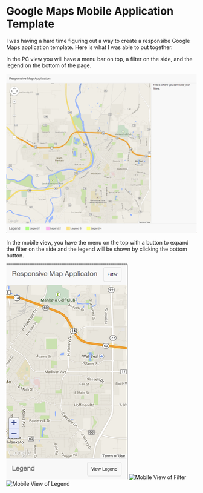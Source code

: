 Google Maps Mobile Application Template
==========================

I was having a hard time figuring out a way to create a responsibe Google Maps application template. Here is what I was able to put together.

In the PC view you will have a menu bar on top, a filter on the side, and the legend on the bottom of the page.

![PC View of Application](https://github.com/MikeWills/GoogleMapsTemplate/raw/gh-pages/webView.png)

In the mobile view, you have the menu on the top with a button to expand the filter on the side and the legend will be shown by clicking the bottom button.

![Mobile View of Application](https://github.com/MikeWills/GoogleMapsTemplate/raw/gh-pages/mobileView.png)
![Mobile View of Filter](https://github.com/MikeWills/GoogleMapsTemplate/raw/gh-pages/webViewFilter.png)
![Mobile View of Legend](https://github.com/MikeWills/GoogleMapsTemplate/raw/gh-pages/webViewLegend.png)
